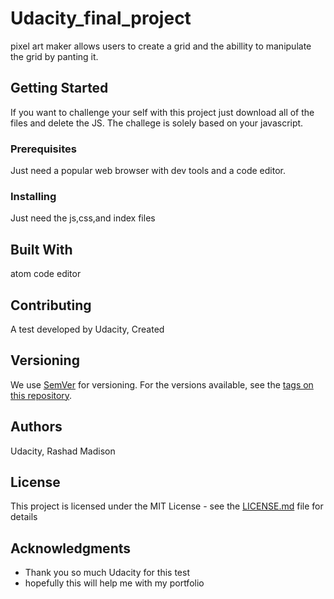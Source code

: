 # Udacity_final_project

pixel art maker allows users to create a grid and the abillity to manipulate the grid by panting it.

## Getting Started

If you want to challenge your self with this project just download all of the files and delete the JS. The challege is solely based on your javascript.

### Prerequisites

Just need a popular web browser with dev tools and a code editor. 

### Installing

Just need the js,css,and index files

## Built With

atom code editor

## Contributing

A test developed by Udacity, Created

## Versioning

We use [SemVer](http://semver.org/) for versioning. For the versions available, see the [tags on this repository](https://github.com/your/project/tags). 

## Authors

Udacity, Rashad Madison

## License

This project is licensed under the MIT License - see the [LICENSE.md](LICENSE.md) file for details

## Acknowledgments

* Thank you so much Udacity for this test
* hopefully this will help me with my portfolio

